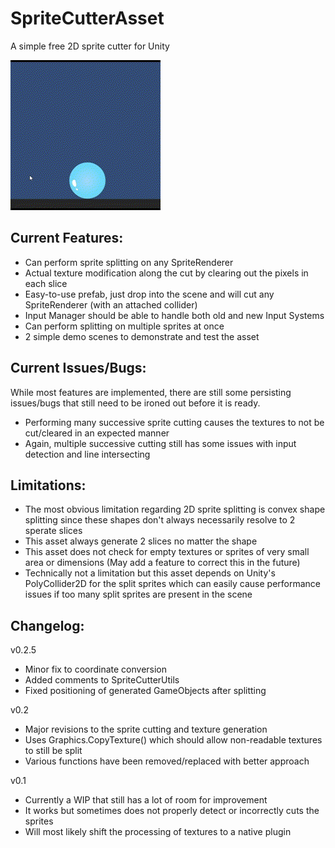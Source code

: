 # SpriteCutterAsset
 A simple free 2D sprite cutter for Unity

 ![](Screenshots/SpriteCutterDemo.gif)

## Current Features:
- Can perform sprite splitting on any SpriteRenderer
- Actual texture modification along the cut by clearing out the pixels in each slice
- Easy-to-use prefab, just drop into the scene and will cut any SpriteRenderer (with an attached collider)
- Input Manager should be able to handle both old and new Input Systems
- Can perform splitting on multiple sprites at once
- 2 simple demo scenes to demonstrate and test the asset

## Current Issues/Bugs:
While most features are implemented, there are still some persisting issues/bugs that still need to be ironed out before it is ready.
- Performing many successive sprite cutting causes the textures to not be cut/cleared in an expected manner
- Again, multiple successive cutting still has some issues with input detection and line intersecting

## Limitations:
- The most obvious limitation regarding 2D sprite splitting is convex shape splitting since these shapes don't always necessarily resolve to 2 sperate slices
- This asset always generate 2 slices no matter the shape
- This asset does not check for empty textures or sprites of very small area or dimensions (May add a feature to correct this in the future)
- Technically not a limitation but this asset depends on Unity's PolyCollider2D for the split sprites which can easily cause performance issues if too many split sprites are present in the scene

## Changelog:
v0.2.5
- Minor fix to coordinate conversion
- Added comments to SpriteCutterUtils
- Fixed positioning of generated GameObjects after splitting

v0.2
- Major revisions to the sprite cutting and texture generation
- Uses Graphics.CopyTexture() which should allow non-readable textures to still be split
- Various functions have been removed/replaced with better approach

v0.1
- Currently a WIP that still has a lot of room for improvement
- It works but sometimes does not properly detect or incorrectly cuts the sprites
- Will most likely shift the processing of textures to a native plugin